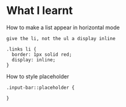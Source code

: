 # What I learnt

How to make a list appear in horizontal mode

```
give the li, not the ul a display inline

.links li {
  border: 1px solid red;
  display: inline;
}
```

How to style placeholder

```
.input-bar::placeholder {

}
```
